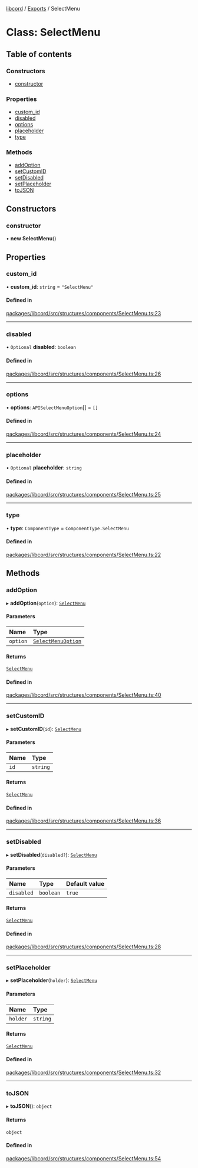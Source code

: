 [libcord](../README.md) / [Exports](../modules.md) / SelectMenu

# Class: SelectMenu

## Table of contents

### Constructors

- [constructor](SelectMenu.md#constructor)

### Properties

- [custom\_id](SelectMenu.md#custom_id)
- [disabled](SelectMenu.md#disabled)
- [options](SelectMenu.md#options)
- [placeholder](SelectMenu.md#placeholder)
- [type](SelectMenu.md#type)

### Methods

- [addOption](SelectMenu.md#addoption)
- [setCustomID](SelectMenu.md#setcustomid)
- [setDisabled](SelectMenu.md#setdisabled)
- [setPlaceholder](SelectMenu.md#setplaceholder)
- [toJSON](SelectMenu.md#tojson)

## Constructors

### constructor

• **new SelectMenu**()

## Properties

### custom\_id

• **custom\_id**: `string` = `"SelectMenu"`

#### Defined in

[packages/libcord/src/structures/components/SelectMenu.ts:23](https://github.com/Libcord/libcord/blob/f9964b8/packages/libcord/src/structures/components/SelectMenu.ts#L23)

___

### disabled

• `Optional` **disabled**: `boolean`

#### Defined in

[packages/libcord/src/structures/components/SelectMenu.ts:26](https://github.com/Libcord/libcord/blob/f9964b8/packages/libcord/src/structures/components/SelectMenu.ts#L26)

___

### options

• **options**: `APISelectMenuOption`[] = `[]`

#### Defined in

[packages/libcord/src/structures/components/SelectMenu.ts:24](https://github.com/Libcord/libcord/blob/f9964b8/packages/libcord/src/structures/components/SelectMenu.ts#L24)

___

### placeholder

• `Optional` **placeholder**: `string`

#### Defined in

[packages/libcord/src/structures/components/SelectMenu.ts:25](https://github.com/Libcord/libcord/blob/f9964b8/packages/libcord/src/structures/components/SelectMenu.ts#L25)

___

### type

• **type**: `ComponentType` = `ComponentType.SelectMenu`

#### Defined in

[packages/libcord/src/structures/components/SelectMenu.ts:22](https://github.com/Libcord/libcord/blob/f9964b8/packages/libcord/src/structures/components/SelectMenu.ts#L22)

## Methods

### addOption

▸ **addOption**(`option`): [`SelectMenu`](SelectMenu.md)

#### Parameters

| Name | Type |
| :------ | :------ |
| `option` | [`SelectMenuOption`](../interfaces/SelectMenuOption.md) |

#### Returns

[`SelectMenu`](SelectMenu.md)

#### Defined in

[packages/libcord/src/structures/components/SelectMenu.ts:40](https://github.com/Libcord/libcord/blob/f9964b8/packages/libcord/src/structures/components/SelectMenu.ts#L40)

___

### setCustomID

▸ **setCustomID**(`id`): [`SelectMenu`](SelectMenu.md)

#### Parameters

| Name | Type |
| :------ | :------ |
| `id` | `string` |

#### Returns

[`SelectMenu`](SelectMenu.md)

#### Defined in

[packages/libcord/src/structures/components/SelectMenu.ts:36](https://github.com/Libcord/libcord/blob/f9964b8/packages/libcord/src/structures/components/SelectMenu.ts#L36)

___

### setDisabled

▸ **setDisabled**(`disabled?`): [`SelectMenu`](SelectMenu.md)

#### Parameters

| Name | Type | Default value |
| :------ | :------ | :------ |
| `disabled` | `boolean` | `true` |

#### Returns

[`SelectMenu`](SelectMenu.md)

#### Defined in

[packages/libcord/src/structures/components/SelectMenu.ts:28](https://github.com/Libcord/libcord/blob/f9964b8/packages/libcord/src/structures/components/SelectMenu.ts#L28)

___

### setPlaceholder

▸ **setPlaceholder**(`holder`): [`SelectMenu`](SelectMenu.md)

#### Parameters

| Name | Type |
| :------ | :------ |
| `holder` | `string` |

#### Returns

[`SelectMenu`](SelectMenu.md)

#### Defined in

[packages/libcord/src/structures/components/SelectMenu.ts:32](https://github.com/Libcord/libcord/blob/f9964b8/packages/libcord/src/structures/components/SelectMenu.ts#L32)

___

### toJSON

▸ **toJSON**(): `object`

#### Returns

`object`

#### Defined in

[packages/libcord/src/structures/components/SelectMenu.ts:54](https://github.com/Libcord/libcord/blob/f9964b8/packages/libcord/src/structures/components/SelectMenu.ts#L54)
